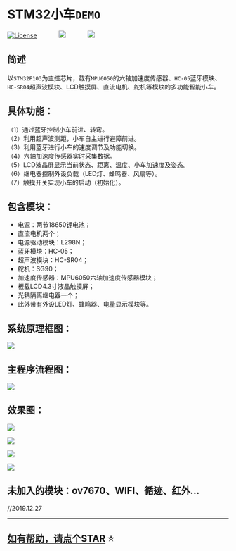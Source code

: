 STM32小车`DEMO`    
====
 [![License](https://img.shields.io/badge/License-Apache--2.0-brightgreen.svg)](https://www.apache.org/licenses/LICENSE-2.0) 　　　 ![](https://img.shields.io/badge/Version-v1.0.0-brightgreen.svg) 　　　 ![](https://img.shields.io/badge/IDE-keil-brightgreen.svg)    
       		
		
简述     
------ 

  以`STM32F103`为主控芯片，载有`MPU6050`的六轴加速度传感器、`HC-05`蓝牙模块、`HC-SR04`超声波模块、LCD触摸屏、直流电机、舵机等模块的多功能智能小车。   
      
      
        	
具体功能：  
---------    

（1）通过蓝牙控制小车前进、转弯。  
（2）利用超声波测距，小车自主进行避障前进。  
（3）利用蓝牙进行小车的速度调节及功能切换。  
（4）六轴加速度传感器实时采集数据。  
（5）LCD液晶屏显示当前状态、距离、温度、小车加速度及姿态。  
（6）继电器控制外设负载（LED灯、蜂鸣器、风扇等）。  
（7）触摸开关实现小车的启动（初始化）。     
      
      	
           
包含模块：  
-------------    

* 电源：两节18650锂电池；  
* 直流电机两个；  
* 电源驱动模块：L298N；  
* 蓝牙模块：HC-05；  
* 超声波模块：HC-SR04；  
* 舵机：SG90；  
* 加速度传感器：MPU6050六轴加速度传感器模块；  
* 板载LCD4.3寸液晶触摸屏；  
* 光耦隔离继电器一个；  
* 此外带有外设LED灯、蜂鸣器、电量显示模块等。   
           
              
系统原理框图：  
--------------
![](https://github.com/dyfcalid/STM32-car-MPU6050-Bluetooth-Ultrasonic/blob/master/image/1.png)    
      
     
主程序流程图：      
-------------------
![](https://github.com/dyfcalid/STM32-car-MPU6050-Bluetooth-Ultrasonic/blob/master/image/2.png)     
      
            
效果图：      
--------------------
![](https://github.com/dyfcalid/STM32-car-MPU6050-Bluetooth-Ultrasonic/blob/master/image/3.png)     

![](https://github.com/dyfcalid/STM32-car-MPU6050-Bluetooth-Ultrasonic/blob/master/image/4.png)     

![](https://github.com/dyfcalid/STM32-car-MPU6050-Bluetooth-Ultrasonic/blob/master/image/5.png)    

![](https://github.com/dyfcalid/STM32-car-MPU6050-Bluetooth-Ultrasonic/blob/master/image/6.png)     

未加入的模块：ov7670、WIFI、循迹、红外...     
----------------------------------------------    
//2019.12.27
  
****
[如有帮助，请点个STAR](#简述)  :star:
----

